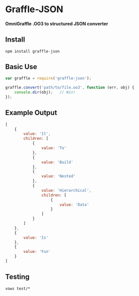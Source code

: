 # Graffle-JSON
#### OmniGraffle .OO3 to structured JSON converter

## Install
	npm install graffle-json

## Basic Use
```javascript
var graffle = require('graffle-json');

graffle.convert('path/to/file.oo3', function (err, obj) {
	console.dir(obj);	// Win!
});
````

## Example Output
```javascript
[
    {
        value: 'It',
        children: [
            {
                value: 'To'
            },
            {
                value: 'Build'
            },
            {
                value: 'Nested'
            },
            {
                value: 'Hierarchical',
                children: [
                    {
                        value: 'Data'
                    }
                ]
            }
        ]
    },
    {
        value: 'Is'  
    },
    {
        value: 'Fun'
    }
]
````

## Testing
	vows test/*